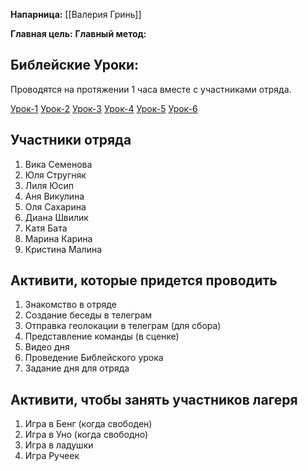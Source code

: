 
**Напарница:** [[Валерия Гринь]]

**Главная цель:** 
**Главный метод:** 



## Библейские Уроки:
Проводятся на протяжении 1 часа вместе с участниками отряда.

[Урок-1](../Библейские-уроки/Урок-1.md)
[Урок-2](../Библейские-уроки/Урок-2.md)
[Урок-3](../Библейские-уроки/Урок-3.md)
[Урок-4](../Библейские-уроки/Урок-4.md)
[Урок-5](../Библейские-уроки/Урок-5.md)
[Урок-6](../Библейские-уроки/Урок-6.md)

## Участники отряда
1. Вика Семенова
2. Юля Стругняк
3. Лиля Юсип
4. Аня Викулина
5. Оля Сахарина
6. Диана Швилик
7. Катя Бата
8. Марина Карина
9. Кристина Малина

## Активити, которые придется проводить
1. Знакомство в отряде
2. Создание беседы в телеграм
3. Отправка геолокации в телеграм (для сбора)
4. Представление команды (в сценке)
5. Видео дня
6. Проведение Библейского урока
7. Задание дня для отряда 

## Активити, чтобы занять участников лагеря
1. Игра в Бенг (когда свободен)
2. Игра в Уно (когда свободно)
3. Игра в ладушки
4. Игра Ручеек